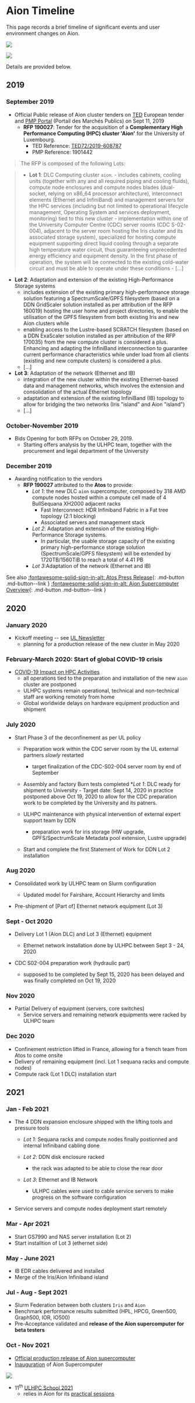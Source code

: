 # Aion Timeline

This page records a brief timeline of significant events and user environment changes on Aion.

![](images/aion-timeline-part-I.png)

![](images/aion-timeline-part-II.png)

Details are provided below.

## 2019

### September 2019

* Official Public release of Aion  cluster tenders on [TED](https://ted.europa.eu/udl?uri=TED:NOTICE:425803-2019:TEXT:EN:HTML&src0=) European tender and [PMP Portal](https://pmp.b2g.etat.lu/?page=entreprise.EntrepriseAdvancedSearch&searchAnnCons&keyWord=190027) (Portail des Marchés Publics) on Sept 11, 2019
    - __RFP 190027__: Tender for the acquisition of a **Complementary High Performance Computing (HPC) cluster 'Aion'** for the University of Luxembourg.
        * TED Reference: [TED72/2019-608787](https://ted.europa.eu/udl?uri=TED:NOTICE:425803-2019:TEXT:EN:HTML&src0=)
        * PMP Reference: 1901442

> The RFP is composed of the following Lots:

> *  __Lot 1__:   DLC Computing cluster `aion`.
     - includes cabinets, cooling units (together with any and all required piping and cooling fluids), compute node enclosures and compute nodes blades (dual- socket, relying on x86_64 processor architecture), interconnect elements (Ethernet and InfiniBand) and management servers for the HPC services (including but not limited to operational lifecycle management, Operating System and services deployment, monitoring) tied to this new cluster
     - implementation within one of the University Computer Centre (CDC) server rooms (CDC S-02-004), adjacent to the server room hosting the Iris cluster and its associated storage system), specialized for hosting compute equipment supporting direct liquid cooling through a separate high temperature water circuit, thus guaranteeing unprecedented energy efficiency and equipment density. In the first phase of operation, the system will be connected to the existing cold-water circuit and must be able to operate under these conditions
     - [...]
* __Lot 2__: Adaptation and extension of the existing High-Performance Storage systems
     - includes extension of the existing primary high-performance storage solution featuring a SpectrumScale/GPFS filesystem (based on a DDN GridScaler solution installed as per attribution of the RFP 160019) hosting the user home and project directories, to enable the utilisation of the GPFS filesystem from both existing Iris and new Aion clusters while
     - enabling access to the Lustre-based SCRATCH filesystem (based on a DDN ExaScaler solution installed as per attribution of the RFP 170035) from the new compute cluster is considered a plus. Enhancing and adapting the InfiniBand interconnection to guarantee current performance characteristics while under load from all clients (existing and new compute clusters) is considered a plus.
     - [...]
* __Lot 3__: Adaptation of the network (Ethernet and IB)
     - integration of the new cluster within the existing Ethernet-based data and management networks, which involves the extension and consolidation of the actual Ethernet topology
     - adaptation and extension of the existing InfiniBand (IB) topology to allow for bridging the two networks (Iris "island" and Aion "island")
     - [...]



### October-November 2019

* Bids Opening for both RFPs on October 29, 2019.
    - Starting offers analysis by the ULHPC team, together with the procurement and legal department of the University

### December 2019

* Awarding notification to the vendors
    -  __RFP 190027__ attributed to the **Atos** to provide:
       * _Lot 1_: the new DLC `aion` supercomputer, composed by 318 AMD compute nodes hosted within a compute cell made of 4 BullSequana XH2000 adjacent racks
          - Fast Interconnect: HDR Infiniband Fabric in a Fat tree topology (2:1 blocking)
          - Associated servers and management stack
       * _Lot 2_: Adaptation and extension of the existing High-Performance Storage systems.
           - In particular, the usable storage capacity of the existing primary high-performance storage solution (SpectrumScale/GPFS filesystem) will be extended by 1720TB/1560TiB to reach a total of 4.41 PB
       * _Lot 3_:Adaptation of the network (Ethernet and IB)

See also [:fontawesome-solid-sign-in-alt: Atos Press Release](https://atos.net/en/2020/press-release_2020_01_07/atos-empowers-researchers-at-the-university-of-luxembourg-with-its-bullsequana-xh2000-supercomputer?utm_campaign=G+-+PR+-+BullSequana+XH2000+Uni+of+Luxembourg+&utm_content=&utm_medium=twitter&utm_source=social){: .md-button .md-button--link }
[:fontawesome-solid-sign-in-alt: Aion Supercomputer Overview](index.md){: .md-button .md-button--link }


## 2020

### January 2020

* Kickoff meeting -- see [UL Newsletter](https://wwwen.uni.lu/university/news/latest_news/university_of_luxembourg_strengthens_its_computing_capacities)
    - planning for a production release of the new cluster in May 2020

### February-March 2020: Start of global COVID-19 crisis

* [COVID-19 Impact on HPC Activities](https://hpc.uni.lu/blog/2020/covid-19-impact-on-incoming-hpc-activities/)
    - all operations tied to the preparation and installation of the new `aion` cluster are postponed
    - ULHPC systems remain operational, technical and non-technical staff are working remotely from home
    - Global worldwide delays on hardware equipment production and shipment

### July 2020

* Start Phase 3 of the deconfinement as per UL policy
    - Preparation work within the CDC server room by the UL external partners _slowly_ restarted
        * target finalization of the CDC-S02-004 server room by end of September
    - Assembly and factory Burn tests completed
       *_Lot 1_: DLC ready for shipment to University
          - Target date: Sept 14, 2020 in practice postponed above Oct 19, 2020 to allow for the CDC preparation work to be completed by the University and its patners.
    - ULHPC maintenance with physical intervention of external expert support team by DDN
        * preparation work for iris storage (HW upgrade, GPFS/SpectrumScale Metadata pool extension, Lustre upgrade)

    - Start and complete the first Statement of Work for DDN Lot 2 installation

### Aug 2020

* Consolidated work by ULHPC team on Slurm configuration
    - Updated model for Fairshare, Account Hierarchy and limits

* Pre-shipment of [Part of] Ethernet network equipment (Lot 3)

### Sept - Oct 2020

* Delivery Lot 1 (Aion DLC) and Lot 3 (Ethernet) equipment
    - Ethernet network installation done by ULHPC between Sept 3 - 24, 2020

*  CDC S02-004 preparation work (hydraulic part)
    - supposed to be completed by Sept 15, 2020 has been delayed and was finally completed on Oct 19, 2020

### Nov 2020

* Partial Delivery of equipment (servers, core switches)
    - Service servers and remaining network equipments were racked by ULHPC team

### Dec 2020

* Confinement restriction lifted in France, allowing for a french team from Atos to come onsite
* Delivery of remaining equipment (incl. Lot 1 sequana racks and compute nodes)
* Compute rack (Lot 1 DLC) installation start

## 2021

### Jan - Feb 2021

* The 4 DDN expansion enclosure shipped with the lifting tools and pressure tools

    * _Lot 1_: Sequana racks and compute nodes finally postionned and internal Infiniband cabling done

    * _Lot 2_: DDN disk enclosure racked
        - the rack was adapted to be able to close the rear door

    * _Lot 3_: Ethernet and IB Network
        - ULHPC cables were used to cable service servers to make progress on the software configuration

* Service servers and compute nodes deployment start remotely

### Mar - Apr 2021

* Start GS7990 and NAS server installation (Lot 2)
* Start installtion of Lot 3 (ethernet side)

### May - June 2021

* IB EDR cables delivered and installed
* Merge of the Iris/Aion Infiniband island

### Jul - Aug - Sept 2021

* Slurm Federation between both clusters `Iris` and `Aion`
* Benchmark performance results submitted (HPL, HPCG, Green500, Graph500, IOR, IO500)
* Pre-Acceptance validated and **release of the Aion supercomputer for beta testers**

### Oct - Nov 2021

* [Official production release of Aion supercomputer](https://hpc.uni.lu/blog/2021-10-03-official-production-release-of-the-aion-supercomputer)
* [Inauguration](https://www.uni.lu/en/news/university-of-luxembourg-strengthens-its-computing-capacities/) of Aion Supercomputer

[![](https://hpc.uni.lu/download/slides/2021-11-10_Aion-inauguration_keynote_svarrette.png)](https://hpc.uni.lu/download/slides/2021-11-10_Aion-inauguration_keynote_svarrette.pdf)

* 11<sup>th</sup> [ULHPC School 2021](https://hpc.uni.lu/education/hpcschool)
    - relies in Aion for its [practical sessions](https://hpc.uni.lu/education/hpcschool#program)
